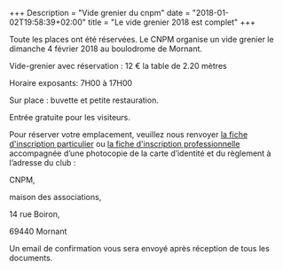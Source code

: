 +++
Description = "Vide grenier du cnpm"
date = "2018-01-02T19:58:39+02:00"
title = "Le vide grenier 2018 est complet"
+++

Toute les places ont été réservées.
Le CNPM organise un vide grenier le dimanche 4 février 2018 au boulodrome de Mornant.

Vide-grenier avec réservation : 12 € la table de 2.20 mètres

Horaire exposants: 7H00 à 17H00

Sur place : buvette et petite restauration.

Entrée gratuite pour les visiteurs.

Pour réserver votre emplacement, veuillez nous renvoyer
[la fiche d'inscription particulier](/pdf/inscription_vide_grenier_particulier_2018.pdf) ou
[la fiche d'inscription professionnelle](/pdf/inscription_vide_grenier_prof_2018.pdf)
accompagnée d’une photocopie de la carte d’identité et du règlement à l’adresse du club :

CNPM,

maison des associations,

14 rue Boiron,

69440 Mornant

Un email de confirmation vous sera envoyé après réception de tous les documents.

